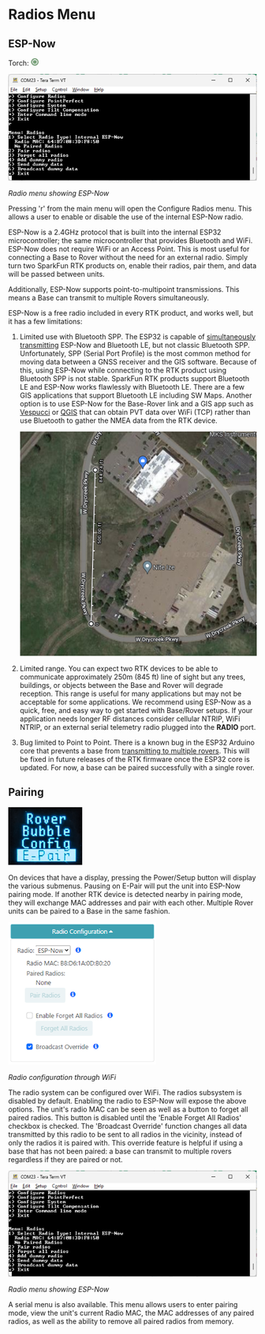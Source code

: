 # Radios Menu

## ESP-Now

Torch: ![Feature Supported](img/Icons/GreenDot.png) 

![Radio menu showing ESP-Now](<img/Terminal/SparkFun RTK Everywhere - Radios Menu.png>)

*Radio menu showing ESP-Now*

Pressing 'r' from the main menu will open the Configure Radios menu. This allows a user to enable or disable the use of the internal ESP-Now radio.

ESP-Now is a 2.4GHz protocol that is built into the internal ESP32 microcontroller; the same microcontroller that provides Bluetooth and WiFi. ESP-Now does not require WiFi or an Access Point. This is most useful for connecting a Base to Rover without the need for an external radio. Simply turn two SparkFun RTK products on, enable their radios, pair them, and data will be passed between units.

Additionally, ESP-Now supports point-to-multipoint transmissions. This means a Base can transmit to multiple Rovers simultaneously.

ESP-Now is a free radio included in every RTK product, and works well, but it has a few limitations: 

1. Limited use with Bluetooth SPP. The ESP32 is capable of [simultaneously transmitting](https://docs.espressif.com/projects/esp-idf/en/latest/esp32/api-guides/coexist.html) ESP-Now and Bluetooth LE, but not classic Bluetooth SPP. Unfortunately, SPP (Serial Port Profile) is the most common method for moving data between a GNSS receiver and the GIS software. Because of this, using ESP-Now while connecting to the RTK product using Bluetooth SPP is not stable. SparkFun RTK products support Bluetooth LE and ESP-Now works flawlessly with Bluetooth LE. There are a few GIS applications that support Bluetooth LE including SW Maps. Another option is to use ESP-Now for the Base-Rover link and a GIS app such as [Vespucci](gis_software.md#vespucci) or [QGIS](gis_software.md#qgis) that can obtain PVT data over WiFi (TCP) rather than use Bluetooth to gather the NMEA data from the RTK device.

    ![Max transmission range of about 250m](img/Radios/SparkFun%20RTK%20ESP-Now%20Distance%20Testing.png)

2. Limited range. You can expect two RTK devices to be able to communicate approximately 250m (845 ft) line of sight but any trees, buildings, or objects between the Base and Rover will degrade reception. This range is useful for many applications but may not be acceptable for some applications. We recommend using ESP-Now as a quick, free, and easy way to get started with Base/Rover setups. If your application needs longer RF distances consider cellular NTRIP, WiFi NTRIP, or an external serial telemetry radio plugged into the **RADIO** port.

3. Bug limited to Point to Point. There is a known bug in the ESP32 Arduino core that prevents a base from [transmitting to multiple rovers](https://github.com/espressif/esp-idf/issues/8992). This will be fixed in future releases of the RTK firmware once the ESP32 core is updated. For now, a base can be paired successfully with a single rover.

## Pairing

![Pairing Menu](img/Displays/SparkFun%20RTK%20Radio%20E-Pair.png)

On devices that have a display, pressing the Power/Setup button will display the various submenus. Pausing on E-Pair will put the unit into ESP-Now pairing mode. If another RTK device is detected nearby in pairing mode, they will exchange MAC addresses and pair with each other. Multiple Rover units can be paired to a Base in the same fashion.

![Radio menu during AP-Config](<img/WiFi Config/SparkFun%20RTK%20Radio%20Config.png>)

*Radio configuration through WiFi*

The radio system can be configured over WiFi. The radios subsystem is disabled by default. Enabling the radio to ESP-Now will expose the above options. The unit's radio MAC can be seen as well as a button to forget all paired radios. This button is disabled until the 'Enable Forget All Radios' checkbox is checked. The 'Broadcast Override' function changes all data transmitted by this radio to be sent to all radios in the vicinity, instead of only the radios it is paired with. This override feature is helpful if using a base that has not been paired: a base can transmit to multiple rovers regardless if they are paired or not.

![Radio menu showing ESP-Now](<img/Terminal/SparkFun RTK Everywhere - Radios Menu.png>)

*Radio menu showing ESP-Now*

A serial menu is also available. This menu allows users to enter pairing mode, view the unit's current Radio MAC, the MAC addresses of any paired radios, as well as the ability to remove all paired radios from memory.
